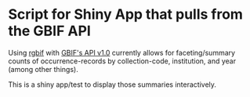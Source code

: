 # Script for Shiny App that pulls from the GBIF API #

Using [rgbif](https://cran.r-project.org/web/packages/rgbif/README.html) with [GBIF's API v1.0](https://www.gbif.org/developer/summary) currently allows for faceting/summary counts of occurrence-records by collection-code, institution, and year (among other things).

This is a shiny app/test to display those summaries interactively.